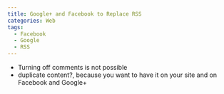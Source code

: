 ```yaml
---
title: Google+ and Facebook to Replace RSS
categories: Web
tags:
  - Facebook
  - Google
  - RSS
---
```

* Turning off comments is not possible
* duplicate content?, because you want to have it on your site and on Facebook and Google+
